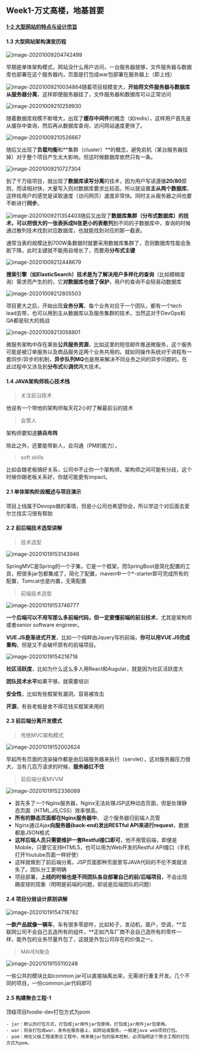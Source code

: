 ## Week1-万丈高楼，地基首要

#### [1-2 大型网站的特点与设计宗旨](./PDF/1-2.pdf)

#### 1.3 大型网站架构演变历程

![image-20201009204742499](https://raw.githubusercontent.com/ZhouMeng1998/IMG/image-upload/20201009204742.png)

早期是单体架构模式，网站没什么用户访问，一台服务器就够，文件服务器与数据库也部署在这个服务器内，页面是打包成war包部署在服务器上（即上线）

![image-20201009210034864](https://raw.githubusercontent.com/ZhouMeng1998/IMG/image-upload/20201009210035.png)随着项目规模变大，**开始将文件服务器与数据库从服务器分离**，这样即便服务器挂了，文件服务器和数据库可以正常访问

![image-20201009210259930](https://raw.githubusercontent.com/ZhouMeng1998/IMG/image-upload/20201009210300.png)

随着数据库规模不断增大，出现了**缓存中间件**的概念（如redis），这样用户首先是从缓存中查询，然后再从数据库查询，访问网站速度更快了。

![image-20201009210526667](https://raw.githubusercontent.com/ZhouMeng1998/IMG/image-upload/20201009210526.png)

随后又出现了**负载均衡**和**集群（cluster）**的概念，避免宕机（某台服务器挂掉）对于整个项目产生太大影响，但这时候数据库依然只有一条。

![image-20201009210727304](https://raw.githubusercontent.com/ZhouMeng1998/IMG/image-upload/20201009210727.png)

到了千万级项目，就出现了**数据库读写分离**的技术，因为用户写读遵循**20/80**原则，而读相对快，大量写入则对数据库要求比较高，所以就设置**主从两个数据库**，这样给用户的感觉是读取速度（访问网页）速度非常快。同时主从服务器之间也要不断进行**同步**。

![image-20201009211354403](https://raw.githubusercontent.com/ZhouMeng1998/IMG/image-upload/20201009211354.png)随后又出现了**数据库集群（分布式数据库）**的技术，可以把很大的一张表拆成N张更小的表**散列**到不同的子数据库中，查询的时候通过散列技术找到对应数据库，也就能找到对应的那一截表。



通常当表的规模达到700W条数据时就要采用数据库集群了，否则数据库性能会急剧下降，此时主键就不能用自增长了，而要用**分布式主键**

![image-20201009212448679](https://raw.githubusercontent.com/ZhouMeng1998/IMG/image-upload/20201009212448.png)

**搜索引擎（如ElasticSearch）**技术是为了解决**用户多样化的查询**（比如模糊查询）需求而产生的的，它**对数据库也做了保护**，用户的查询不会轻易动数据库

![image-20201009212805503](https://raw.githubusercontent.com/ZhouMeng1998/IMG/image-upload/20201009212805.png)

项目更大之后，开始出现**业务分离**，每个业务对应于一个团队，都有一个tech lead去带，也可以用到主从数据库以及服务集群的技术，当然这对于DevOps和QA都是较大的挑战

![image-20201009213058801](https://raw.githubusercontent.com/ZhouMeng1998/IMG/image-upload/20201009213115.png)

微服务架构中存在某些**公共服务资源**，比如这里的短信邮件推送微服务，这个服务可能是被订单服务以及商品服务这两个业务共用的。就如同操作系统对于进程有一套同步/异步的机制，**异步队列MQ**也是用来解决不同业务之间的异步问题的。在此过程中又涉及到**分布式**和**调优**两大技术。

#### 1.4 JAVA架构师核心技术栈

> 关注前沿技术

他说有一个带他的架构师每天花2小时了解最前沿的技术

> 会管人

架构师要知道**排兵布阵**

除此之外，还要能带新人，会沟通（PM的能力），

> soft skills

比如会跟老板搞好关系，公司中不止你一个架构师，架构师之间可能有分歧，这个时候你跟老板关系好，你就可能更有impact。

#### 2.1 单体架构阶段概述与项目演示

项目上线属于Devops做的事情，但是小公司也希望你会，所以学这个对后面去爱尔兰找实习很有帮助

#### 2.2 前后端技术选型讲解

> 技术选型

![image-20201019153143946](https://raw.githubusercontent.com/ZhouMeng1998/IMG/image-upload/20201019153145.png)

SpringMVC是Spring的一个子集，它是一个框架，而SpringBoot是简化配置的工具，把很多jar包都集成了，简化了配置，maven中一个*-starter即可完成所有的配置，Tomcat也是内置，无需配置

> 前端技术选型

![image-20201019153746777](https://raw.githubusercontent.com/ZhouMeng1998/IMG/image-upload/20201019153747.png)

**一个后端可以不用写那么多前端代码，但一定要懂前端的前沿技术**，尤其是架构师或者senior software engineer。

**VUE.JS是渐进式开发**，比如一个纯粹由Jquery写的前端，**你可以用VUE.JS完成重构**，但是又不会破坏原有的前端项目。

![image-20201019154218718](https://raw.githubusercontent.com/ZhouMeng1998/IMG/image-upload/20201019154220.png)

**社区活跃度**，比如为什么这么多人用React和Augular，就是因为社区活跃度大

**团队技术水平**如果不够，就需要培训

**安全性**，比如有些框架有漏洞，容易被攻击

**开源**，有些老板是舍不得花钱买框架来用的

#### 2.3 前后端分离开发模式

> 传统MVC架构模式

![image-20201019152002624](https://raw.githubusercontent.com/ZhouMeng1998/IMG/image-upload/20201019152004.png)

早起所有页面的渲染操作都是由后端服务器来执行（servlet），这对服务器压力很大，当有几百万请求的时候，**服务器扛不住**

> 前后端分离MVVM

![image-20201019152336089](https://raw.githubusercontent.com/ZhouMeng1998/IMG/image-upload/20201019152337.png)

- 首先多了一个Nginx服务器，Nginx无法处理JSP这种动态页面，但是处理静态页面（HTML,JS,CSS）效率很高。
- **所有的静态页面都在Nginx服务器中**， 这个服务器归前端人员管
- Nginx通过Ajax**向服务器(back-end)发出RESTful API来进行request**，数据都是JSON格式
- **这样后端人员只需要维护一套Restful接口即可**，他不用管前端，即便是Mobile，只要它支持HTML5，也可以用为Web开发的Restful API接口（手机打开Youtube页面一样好使）
- 这样就做到了前后端分离，JSP页面那种页面里写JAVA代码的不伦不类就消失了。团队分工更明确
- 项目部署，**上线的时候也是不同团队各自部署自己的前/后端项目**，不会出现踢皮球的现象（明明是前端的问题，却说是后端团队的问题） 

#### 2.4 项目分层设计原则讲解

![image-20201019154718782](https://raw.githubusercontent.com/ZhouMeng1998/IMG/image-upload/20201019154720.png)

**一款产品就像一辆车**，车有很多零部件，比如轮子，发动机，窗户，空调，**互联网公司不会自己去造所有的组件，**正如汽车厂商不会自己造所有的零件一样，能外包的业务尽量外包了，这就是外包公司存在的价值之一。

> MAVEN聚合

![image-20201019155110248](https://raw.githubusercontent.com/ZhouMeng1998/IMG/image-upload/20201019155112.png)

一些公共的模块比如common.jar可以直接抽离出来，无需进行重复开发。几个不同的项目，一份common.jar代码即可

#### 2.5 构建聚合工程-1

顶级项目foodie-dev打包方式为<packaging>pom</packaging>

 ```
- jar：默认的打包方式，打包成jar用作jar包使用。打包成jar用作jar包使用。
- war：将会打包成war，发布在服务器上，如网站或服务。一般是java web项目打包。
- pom：用在父级工程或聚合工程中，用来做jar包的版本控制，必须指明这个聚合工程的打包方式为pom。
 ```

  